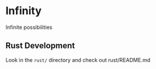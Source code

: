 # Infinity

Infinite possibilities 

## Rust Development

Look in the `rust/` directory and check out rust/README.md